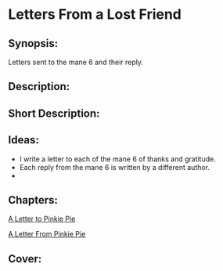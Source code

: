 # Letters From a Lost Friend

## Synopsis:
Letters sent to the mane 6 and their reply.

## Description:


## Short Description:


## Ideas:
- I write a letter to each of the mane 6 of thanks and gratitude.
- Each reply from the mane 6 is written by a different author.
- 

## Chapters:
[A Letter to Pinkie Pie](./01-a-letter-to-pinkie-pie.md)

[A Letter From Pinkie Pie](./02-a-letter-from-pinkie-pie.md)

## Cover:
